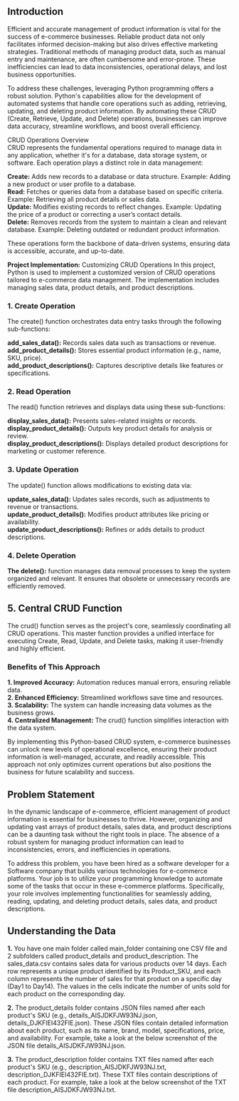 ## Introduction <br>
Efficient and accurate management of product information is vital for the success of e-commerce businesses. Reliable product data not only facilitates informed decision-making but also drives effective marketing strategies. Traditional methods of managing product data, such as manual entry and maintenance, are often cumbersome and error-prone. These inefficiencies can lead to data inconsistencies, operational delays, and lost business opportunities. <br>

To address these challenges, leveraging Python programming offers a robust solution. Python's capabilities allow for the development of automated systems that handle core operations such as adding, retrieving, updating, and deleting product information. By automating these CRUD (Create, Retrieve, Update, and Delete) operations, businesses can improve data accuracy, streamline workflows, and boost overall efficiency. <br>

CRUD Operations Overview <br>
CRUD represents the fundamental operations required to manage data in any application, whether it's for a database, data storage system, or software. Each operation plays a distinct role in data management:<br>

**Create:** Adds new records to a database or data structure. Example: Adding a new product or user profile to a database. <br>
**Read:** Fetches or queries data from a database based on specific criteria. Example: Retrieving all product details or sales data. <br>
**Update:** Modifies existing records to reflect changes. Example: Updating the price of a product or correcting a user’s contact details. <br>
**Delete:** Removes records from the system to maintain a clean and relevant database. Example: Deleting outdated or redundant product information. <br>


These operations form the backbone of data-driven systems, ensuring data is accessible, accurate, and up-to-date.

**Project Implementation:** Customizing CRUD Operations
In this project, Python is used to implement a customized version of CRUD operations tailored to e-commerce data management. The implementation includes managing sales data, product details, and product descriptions.

### 1. Create Operation <br>
The create() function orchestrates data entry tasks through the following sub-functions: <br>

**add_sales_data():** Records sales data such as transactions or revenue. <br>
**add_product_details():** Stores essential product information (e.g., name, SKU, price). <br>
**add_product_descriptions():** Captures descriptive details like features or specifications. <br>

### 2. Read Operation <br>
The read() function retrieves and displays data using these sub-functions: <br>

**display_sales_data():** Presents sales-related insights or records. <br>
**display_product_details():** Outputs key product details for analysis or review. <br>
**display_product_descriptions():** Displays detailed product descriptions for marketing or customer reference. <br>


### 3. Update Operation <br>
The update() function allows modifications to existing data via: <br>

**update_sales_data():** Updates sales records, such as adjustments to revenue or transactions.<br>
**update_product_details():** Modifies product attributes like pricing or availability. <br>
**update_product_descriptions():** Refines or adds details to product descriptions. <br>


### 4. Delete Operation <br>
**The delete():** function manages data removal processes to keep the system organized and relevant. It ensures that obsolete or unnecessary records are efficiently removed. <br>

## 5. Central CRUD Function <br>
The crud() function serves as the project's core, seamlessly coordinating all CRUD operations. This master function provides a unified interface for executing Create, Read, Update, and Delete tasks, making it user-friendly and highly efficient.

### Benefits of This Approach <br>

**1. Improved Accuracy:**  Automation reduces manual errors, ensuring reliable data.<br>
**2. Enhanced Efficiency:** Streamlined workflows save time and resources.<br>
**3. Scalability:** The system can handle increasing data volumes as the business grows. <br>
**4. Centralized Management:** The crud() function simplifies interaction with the data system. <br>

By implementing this Python-based CRUD system, e-commerce businesses can unlock new levels of operational excellence, ensuring their product information is well-managed, accurate, and readily accessible. This approach not only optimizes current operations but also positions the business for future scalability and success.

## Problem Statement <br>
In the dynamic landscape of e-commerce, efficient management of product information is essential for businesses to thrive. However, organizing and updating vast arrays of product details, sales data, and product descriptions can be a daunting task without the right tools in place. The absence of a robust system for managing product information can lead to inconsistencies, errors, and inefficiencies in operations.<br>

To address this problem, you have been hired as a software developer for a Software company that builds various technologies for e-commerce platforms. Your job is to utilize your programming knowledge to automate some of the tasks that occur in these e-commerce platforms. Specifically, your role involves implementing functionalities for seamlessly adding, reading, updating, and deleting product details, sales data, and product descriptions. <br>

## Understanding the Data <br>

**1.** You have one main folder called main_folder containing one CSV file and 2 subfolders called product_details and product_description. The sales_data.csv contains sales data for various products over 14 days. Each row represents a unique product identified by its Product_SKU, and each column represents the number of sales for that product on a specific day (Day1 to Day14). The values in the cells indicate the number of units sold for each product on the corresponding day. <br>

**2.** The product_details folder contains JSON files named after each product's SKU (e.g., details_AISJDKFJW93NJ.json, details_DJKFIEI432FIE.json). These JSON files contain detailed information about each product, such as its name, brand, model, specifications, price, and availability. For example, take a look at the below screenshot of the JSON file details_AISJDKFJW93NJ.json. <br>

**3.** The product_description folder contains TXT files named after each product's SKU (e.g., description_AISJDKFJW93NJ.txt, description_DJKFIEI432FIE.txt). These TXT files contain descriptions of each product. For example, take a look at the below screenshot of the TXT file description_AISJDKFJW93NJ.txt. <br>
